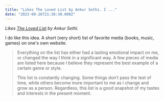 ```yaml
---
title: "Likes The Loved List by Ankur Sethi. I ..."
date: "2023-09-26T21:38:30.000Z"
---
```


_Likes [The Loved List](https://ankursethi.in/the-loved-list/) by Ankur Sethi._

I do like this idea. A short (very short) list of favorite media (books, music, games) on one's own website.

> Everything on the list has either had a lasting emotional impact on me, or changed the way I think in a significant way. A few pieces of media are listed here because I believe they represent the best example of a certain genre or style.  
>   
> This list is constantly changing. Some things don’t pass the test of time, while others become more important to me as I change and grow as a person. Regardless, this list is a good snapshot of my tastes and interests in the present moment.

